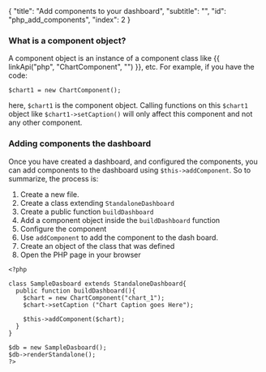 <meta>
{
    "title": "Add components to your dashboard",
    "subtitle": "",
    "id": "php_add_components",
    "index": 2
}
</meta>

### What is a component object?

A component object is an instance of a component class like {{ linkApi("php", "ChartComponent", "") }}, etc. For example, if you have the code:

~~~
$chart1 = new ChartComponent();
~~~

here, `$chart1` is the component object. Calling functions on this `$chart1` object like `$chart1->setCaption()` will only affect this component and not any other component.

### Adding components the dashboard

Once you have created a dashboard, and configured the components, you can add components to the dashboard using `$this->addComponent`. So to summarize, the process is:

1. Create a new file.
2. Create a class extending `StandaloneDashboard`
3. Create a public function `buildDashboard`
4. Add a component object inside the `buildDashboard` function
5. Configure the component
6. Use `addComponent` to add the component to the dash board.
7. Create an object of the class that was defined
8. Open the PHP page in your browser

~~~
<?php

class SampleDasboard extends StandaloneDashboard{
  public function buildDashboard(){
    $chart = new ChartComponent("chart_1");
    $chart->setCaption ("Chart Caption goes Here");

    $this->addComponent($chart);
  }
}

$db = new SampleDasboard();
$db->renderStandalone();
?>
~~~
